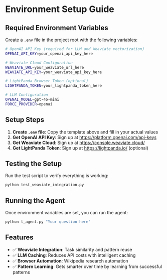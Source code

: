 # Environment Setup Guide

## Required Environment Variables

Create a `.env` file in the project root with the following variables:

```bash
# OpenAI API Key (required for LLM and Weaviate vectorization)
OPENAI_API_KEY=your_openai_api_key_here

# Weaviate Cloud Configuration
WEAVIATE_URL=your_weaviate_url_here
WEAVIATE_API_KEY=your_weaviate_api_key_here

# LightPanda Browser Token (optional)
LIGHTPANDA_TOKEN=your_lightpanda_token_here

# LLM Configuration
OPENAI_MODEL=gpt-4o-mini
FORCE_PROVIDER=openai
```

## Setup Steps

1. **Create `.env` file**: Copy the template above and fill in your actual values
2. **Get OpenAI API Key**: Sign up at https://platform.openai.com/api-keys
3. **Get Weaviate Cloud**: Sign up at https://console.weaviate.cloud/
4. **Get LightPanda Token**: Sign up at https://lightpanda.io/ (optional)

## Testing the Setup

Run the test script to verify everything is working:

```bash
python test_weaviate_integration.py
```

## Running the Agent

Once environment variables are set, you can run the agent:

```bash
python t_agent.py "Your question here"
```

## Features

- ✅ **Weaviate Integration**: Task similarity and pattern reuse
- ✅ **LLM Caching**: Reduces API costs with intelligent caching
- ✅ **Browser Automation**: Wikipedia research automation
- ✅ **Pattern Learning**: Gets smarter over time by learning from successful patterns
